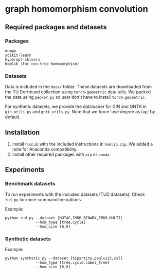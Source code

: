 # graph homomorphism convolution

## Required packages and datasets

### Packages
```
numpy
scikit-learn
hyperopt-sklearn
homlib (for non-tree homomorphism)
```

### Datasets
Data is included in the `data/` folder. These datasets are downloaded from the
TU Dortmund collection using `torch-geometric` data utils. We packed the data
using `packer.py` so user don't have to install `torch-geometric`.

For synthetic datasets, we provide the dataloader for GIN and GNTK in
`gin_utils.py` and `gntk_utils.py`. Note that we force 'use degree as tag'
by default.

## Installation 

1. Install `homlib` with the included instructions in `homlib.zip`. We added
a note for Anaconda compatibility.
2. Install other required packages with `pip` or `conda`.

## Experiments

### Benchmark datasets
To run experiments with the included datasets (TUD datasets). Check `tud.py`
for more commandline options. 

Example:
```
python tud.py --dataset [MUTAG,IMDB-BINARY,IMDB-MULTI]
              --hom_type [tree,cycle]
              --hom_size [6,8]
```

### Synthetic datasets
Example:
```
python synthetic.py --dataset [bipartite,paulus25,csl]
              --hom_type [tree,cycle,label_tree]
              --hom_size [6,8]
```
